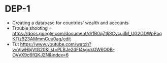 # DEP-1
- Creating a database for countries' wealth and accounts
- Trouble shooting = https://docs.google.com/document/d/1B0qZtljSCvcuiIM_UG2ODWpPaqKTlz923AMmmCuu0ag/edit
- Tut https://www.youtube.com/watch?v=ViwHbjVtG20&list=PLBJe2dFI4sgukOW6O0B-OVyX9c6fQKJ2N&index=6
